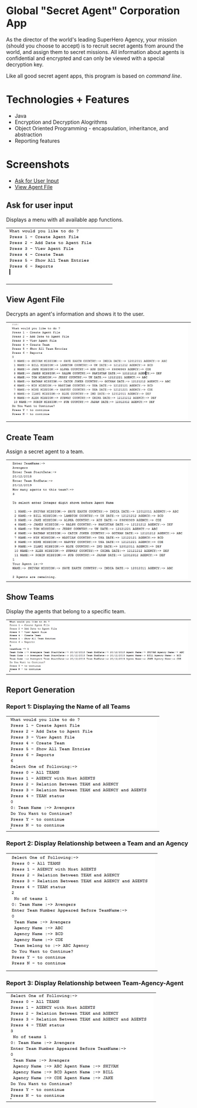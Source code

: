 # Global "Secret Agent" Corporation App

As the director of the world's leading SuperHero Agency, your mission (should you choose to accept) is to recruit secret agents from around the world, and assign them to secret missions. All information about agents is confidential and encrypted and can only be viewed with a special decryption key.

Like all good secret agent apps, this program is based on *command line*.

# Technologies + Features

* Java 
* Encryption and Decryption Alogrithms
* Object Oriented Programming - encapsulation, inheritance, and abstraction
* Reporting features

# Screenshots
 - [Ask for User Input](ask-for-user-input)
 - [View Agent File](view-agent-file)

## Ask for user input
Displays a menu with all available app functions.

<table><tr><td>
    <img src="/images/img1.jpg" />
</td></tr></table>

## View Agent File 

Decrypts an agent's information and shows it to the user.

<table><tr><td>
    <img src="/images/img2.jpg" />
</td></tr></table>

## Create Team

Assign a secret agent to a team.

<table><tr><td>
    <img src="/images/img3.jpg" />
</td></tr></table>


## Show Teams

Display the agents that belong to a specific team.

<table><tr><td>
    <img src="/images/img4.jpg" />
</td></tr></table>

## Report Generation

### Report 1: Displaying the Name of all Teams

<table><tr><td>
    <img src="/images/img5.jpg" />
</td></tr></table>


### Report 2: Display Relationship between a Team and an Agency

<table><tr><td>
    <img src="/images/img6.jpg" />
</td></tr></table>


### Report 3: Display Relationship between Team-Agency-Agent

<table><tr><td>
    <img src="/images/img7.jpg" />
</td></tr></table>


